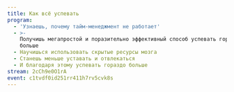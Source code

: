 ```yaml
---
title: Как всё успевать
program:
  - 'Узнаешь, почему тайм-менеджмент не работает'
  - >-
    Получишь мегапростой и поразительно эффективный способ успевать гораздо
    больше
  - Научишься использовать скрытые ресурсы мозга
  - Станешь меньше уставать и отвлекаться
  - И благодаря этому успевать гораздо больше
stream: 2cCh9e0O1rA
event: c1tvdf0id251rr411h7rv5cvk8s
---
```

